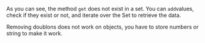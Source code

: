 As you can see, the method `get` does not exist in a set.
You can `add`values, check if they exist or not, and iterate over the Set to retrieve the data.

Removing doublons does not work on objects, you have to store numbers or string to make it work.
